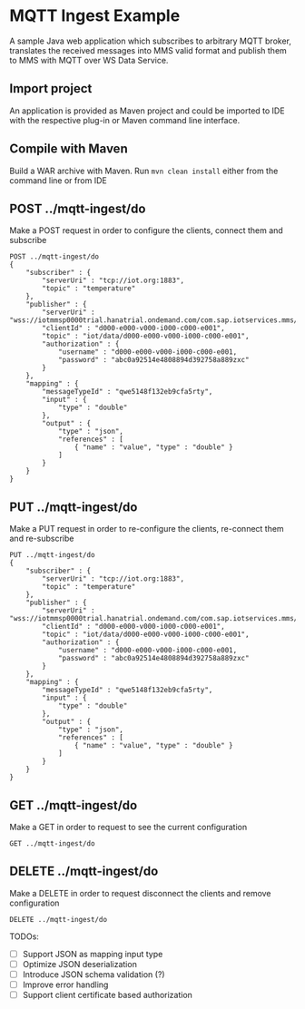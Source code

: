 # MQTT Ingest Example
A sample Java web application which subscribes to arbitrary MQTT broker, translates the  received messages into MMS valid format and publish them to MMS with MQTT over WS Data Service.

## Import project
An application is provided as Maven project and could be imported to IDE with the respective plug-in or Maven command line interface.

## Compile with Maven
Build a WAR archive with Maven. Run `mvn clean install` either from the command line or from IDE

## POST ../mqtt-ingest/do
Make a POST request in order to configure the clients, connect them and subscribe
```
POST ../mqtt-ingest/do
{
	"subscriber" : {
		"serverUri" : "tcp://iot.org:1883",
		"topic" : "temperature"
	},
	"publisher" : {
		"serverUri" : "wss://iotmmsp0000trial.hanatrial.ondemand.com/com.sap.iotservices.mms/v1/api/ws/mqtt",
		"clientId" : "d000-e000-v000-i000-c000-e001",
		"topic" : "iot/data/d000-e000-v000-i000-c000-e001",
		"authorization" : {
			"username" : "d000-e000-v000-i000-c000-e001,
			"password" : "abc0a92514e4808894d392758a889zxc"
		}
	},
	"mapping" : {
		"messageTypeId" : "qwe5148f132eb9cfa5rty",
		"input" : {
			"type" : "double"
		},
		"output" : {
			"type" : "json",
			"references" : [
				{ "name" : "value", "type" : "double" }
			]
		}
	}
}
```
## PUT ../mqtt-ingest/do
Make a PUT request in order to re-configure the clients, re-connect them and re-subscribe
```
PUT ../mqtt-ingest/do
{
	"subscriber" : {
		"serverUri" : "tcp://iot.org:1883",
		"topic" : "temperature"
	},
	"publisher" : {
		"serverUri" : "wss://iotmmsp0000trial.hanatrial.ondemand.com/com.sap.iotservices.mms/v1/api/ws/mqtt",
		"clientId" : "d000-e000-v000-i000-c000-e001",
		"topic" : "iot/data/d000-e000-v000-i000-c000-e001",
		"authorization" : {
			"username" : "d000-e000-v000-i000-c000-e001,
			"password" : "abc0a92514e4808894d392758a889zxc"
		}
	},
	"mapping" : {
		"messageTypeId" : "qwe5148f132eb9cfa5rty",
		"input" : {
			"type" : "double"
		},
		"output" : {
			"type" : "json",
			"references" : [
				{ "name" : "value", "type" : "double" }
			]
		}
	}
}
```
## GET ../mqtt-ingest/do
Make a GET in order to request to see the current configuration
```
GET ../mqtt-ingest/do
```
## DELETE ../mqtt-ingest/do
Make a DELETE in order to request disconnect the clients and remove configuration
```
DELETE ../mqtt-ingest/do
```

TODOs:
- [ ] Support JSON as mapping input type
- [ ] Optimize JSON deserialization
- [ ] Introduce JSON schema validation (?)
- [ ] Improve error handling
- [ ] Support client certificate based authorization